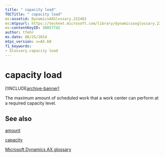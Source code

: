 ```yaml
---
title: " capacity load"
TOCTitle: " capacity load"
ms:assetid: DynamicsAXGlossary.232491
ms:mtpsurl: https://technet.microsoft.com/library/dynamicsaxglossary.232491(v=AX.60)
ms:contentKeyID: 36057742
author: tfehr
ms.date: 08/25/2014
mtps_version: v=AX.60
f1_keywords:
- Glossary.capacity load
---
```


# capacity load


[!INCLUDE[archive-banner](includes/archive-banner.md)]

The maximum amount of scheduled work that a work center can perform at a required capacity level.

## See also

[amount](amount.md)

[capacity](capacity.md)

[Microsoft Dynamics AX glossary](glossary/microsoft-dynamics-ax-glossary.md)

  


